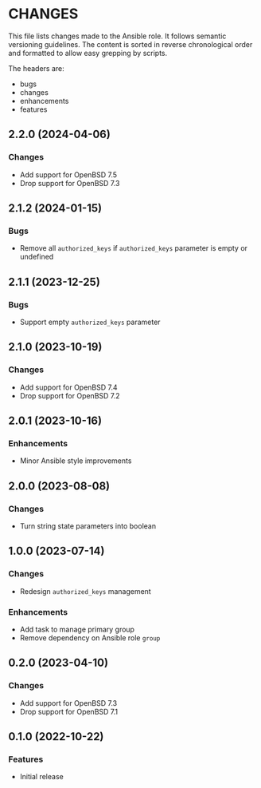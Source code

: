 # CHANGES

This file lists changes made to the Ansible role. It follows semantic versioning
guidelines. The content is sorted in reverse chronological order and formatted
to allow easy grepping by scripts.

The headers are:
- bugs
- changes
- enhancements
- features

## 2.2.0 (2024-04-06)

### Changes

- Add support for OpenBSD 7.5
- Drop support for OpenBSD 7.3

## 2.1.2 (2024-01-15)

### Bugs

- Remove all `authorized_keys` if `authorized_keys` parameter is empty or undefined

## 2.1.1 (2023-12-25)

### Bugs

- Support empty `authorized_keys` parameter

## 2.1.0 (2023-10-19)

### Changes

- Add support for OpenBSD 7.4
- Drop support for OpenBSD 7.2

## 2.0.1 (2023-10-16)

### Enhancements

- Minor Ansible style improvements

## 2.0.0 (2023-08-08)

### Changes

- Turn string state parameters into boolean

## 1.0.0 (2023-07-14)

### Changes

- Redesign `authorized_keys` management

### Enhancements

- Add task to manage primary group
- Remove dependency on Ansible role `group`

## 0.2.0 (2023-04-10)

### Changes

- Add support for OpenBSD 7.3
- Drop support for OpenBSD 7.1

## 0.1.0 (2022-10-22)

### Features

- Initial release
